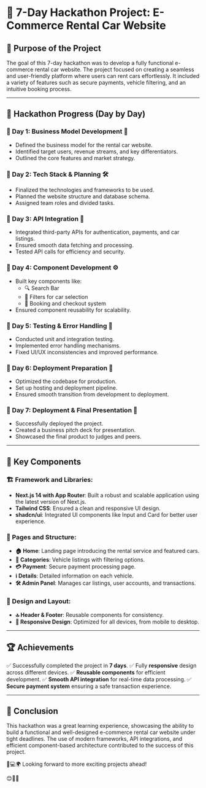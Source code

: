 # 🚀 7-Day Hackathon Project: E-Commerce Rental Car Website

## 🎯 Purpose of the Project
The goal of this 7-day hackathon was to develop a fully functional e-commerce rental car website. The project focused on creating a seamless and user-friendly platform where users can rent cars effortlessly. It included a variety of features such as secure payments, vehicle filtering, and an intuitive booking process.

---

## 📅 Hackathon Progress (Day by Day)

### 📌 Day 1: Business Model Development 📝
- Defined the business model for the rental car website.
- Identified target users, revenue streams, and key differentiators.
- Outlined the core features and market strategy.

### 📌 Day 2: Tech Stack & Planning 🛠️
- Finalized the technologies and frameworks to be used.
- Planned the website structure and database schema.
- Assigned team roles and divided tasks.

### 📌 Day 3: API Integration 🔗
- Integrated third-party APIs for authentication, payments, and car listings.
- Ensured smooth data fetching and processing.
- Tested API calls for efficiency and security.

### 📌 Day 4: Component Development ⚙️
- Built key components like:
  - 🔍 Search Bar
  - 📌 Filters for car selection
  - 🛒 Booking and checkout system
- Ensured component reusability for scalability.

### 📌 Day 5: Testing & Error Handling 🐞
- Conducted unit and integration testing.
- Implemented error handling mechanisms.
- Fixed UI/UX inconsistencies and improved performance.

### 📌 Day 6: Deployment Preparation 🚀
- Optimized the codebase for production.
- Set up hosting and deployment pipeline.
- Ensured smooth transition from development to deployment.

### 📌 Day 7: Deployment & Final Presentation 🎤
- Successfully deployed the project.
- Created a business pitch deck for presentation.
- Showcased the final product to judges and peers.

---

## 🔑 Key Components

### 🏗️ Framework and Libraries:
- **Next.js 14 with App Router**: Built a robust and scalable application using the latest version of Next.js.
- **Tailwind CSS**: Ensured a clean and responsive UI design.
- **shadcn/ui**: Integrated UI components like Input and Card for better user experience.

### 📄 Pages and Structure:
- **🏠 Home**: Landing page introducing the rental service and featured cars.
- **🚗 Categories**: Vehicle listings with filtering options.
- **💳 Payment**: Secure payment processing page.
- **ℹ️ Details**: Detailed information on each vehicle.
- **🛠️ Admin Panel**: Manages car listings, user accounts, and transactions.

### 🎨 Design and Layout:
- **🔝 Header & Footer**: Reusable components for consistency.
- **📱 Responsive Design**: Optimized for all devices, from mobile to desktop.

---

## 🏆 Achievements
✅ Successfully completed the project in **7 days**.
✅ Fully **responsive** design across different devices.
✅ **Reusable components** for efficient development.
✅ **Smooth API integration** for real-time data processing.
✅ **Secure payment system** ensuring a safe transaction experience.

---

## 🎯 Conclusion
This hackathon was a great learning experience, showcasing the ability to build a functional and well-designed e-commerce rental car website under tight deadlines. The use of modern frameworks, API integrations, and efficient component-based architecture contributed to the success of this project. 

🚀💻🌍 Looking forward to more exciting projects ahead!

😊🚗✨